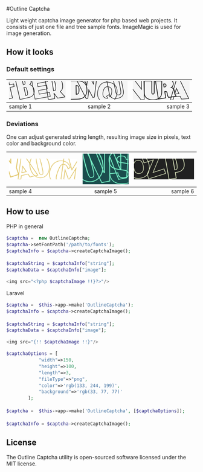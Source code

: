 #Outline Captcha

Light weight captcha image generator for php based web projects. It consists of just one file and tree sample fonts. ImageMagic is used for image generation. 

## How it looks
### Default settings


| ![Outline capture default](/samples/default1.png "Default 1") | ![Outline capture default](/samples/default2.png "Default 2") | ![Outline capture default](/samples/default3.png "Default 3") |
| ------------- |:-------------:| -----:|
| sample 1      | sample 2 | sample 3 | 



### Deviations

One can adjust generated string length, resulting image size in pixels, text color and background color. 

| ![Outline capture sample](/samples/possible1.png "Sample 4") | ![Outline capture sample](/samples/possible3.png "Sample 5") | ![Outline capture sample](/samples/possible4.png "Sample 6") |
| ------------- |:-------------:| -----:|
| sample 4      | sample 5 | sample 6 | 

## How to use
PHP in general
```php
$captcha =  new OutlineCaptcha;
$captcha->setFontPath('/path/to/fonts'); 
$captchaInfo = $captcha->createCaptchaImage();

$captchaString = $captchaInfo["string"];
$captchaData = $captchaInfo["image"];
```
```php
<img src="<?php $captchaImage !!}?>"/>
```
Laravel
```php
$captcha =  $this->app->make('OutlineCaptcha');
$captchaInfo = $captcha->createCaptchaImage();

$captchaString = $captchaInfo["string"];
$captchaData = $captchaInfo["image"];
```
```php
<img src="{!! $captchaImage !!}"/>
```

```php
$captchaOptions = [
            "width"=>150,
            "height"=>100,
            "length"=>3,
            "fileType"=>"png",
            "color"=>'rgb(133, 244, 199)',
            "background"=>'rgb(33, 77, 77)'
        ];

$captcha =  $this->app->make('OutlineCaptcha', [$captchaOptions]);

$captchaInfo = $captcha->createCaptchaImage();
```

## License
The Outline Captcha utility is open-sourced software licensed under the MIT license.
